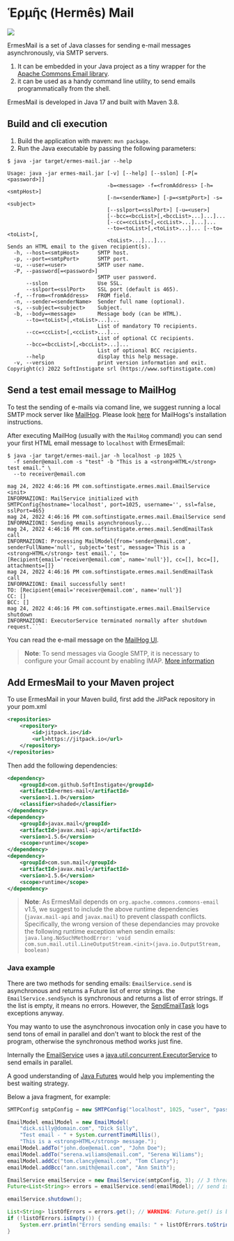 # Ἑρμῆς (Hermês) Mail

[![](https://jitpack.io/v/com.softinstigate/ermes-mail.svg)](https://jitpack.io/#com.softinstigate/ermes-mail)

ErmesMail is a set of Java classes for sending e-mail messages asynchronously, via SMTP servers.

1. It can be embedded in your Java project as a tiny wrapper for the [Apache Commons Email library](https://commons.apache.org/proper/commons-email/).
1. it can be used as a handy command line utility, to send emails programmatically from the shell.

ErmesMail is developed in Java 17 and built with Maven 3.8.

## Build and cli execution

1. Build the application with maven: `mvn package`.
2. Run the Java executable by passing the following parameters:

```shell
$ java -jar target/ermes-mail.jar --help

Usage: java -jar ermes-mail.jar [-v] [--help] [--sslon] [-P[=<password>]]
                                -b=<message> -f=<fromAddress> [-h=<smtpHost>]
                                [-n=<senderName>] [-p=<smtpPort>] -s=<subject>
                                [--sslport=<sslPort>] [-u=<user>]
                                [--bcc=<bccList>[,<bccList>...]...]...
                                [--cc=<ccList>[,<ccList>...]...]...
                                --to=<toList>[,<toList>...]... [--to=<toList>[,
                                <toList>...]...]...
Sends an HTML email to the given recipient(s).
  -h, --host=<smtpHost>      SMTP host.
  -p, --port=<smtpPort>      SMTP port.
  -u, --user=<user>          SMTP user name.
  -P, --password[=<password>]
                             SMTP user password.
      --sslon                Use SSL.
      --sslport=<sslPort>    SSL port (default is 465).
  -f, --from=<fromAddress>   FROM field.
  -n, --sender=<senderName>  Sender full name (optional).
  -s, --subject=<subject>    Subject.
  -b, --body=<message>       Message body (can be HTML).
      --to=<toList>[,<toList>...]...
                             List of mandatory TO recipients.
      --cc=<ccList>[,<ccList>...]...
                             List of optional CC recipients.
      --bcc=<bccList>[,<bccList>...]...
                             List of optional BCC recipients.
      --help                 display this help message.
  -v, --version              print version information and exit.
Copyright(c) 2022 SoftInstigate srl (https://www.softinstigate.com)
```

## Send a test email message to MailHog

To test the sending of e-mails via comand line, we suggest running a local SMTP mock server like [MailHog](https://github.com/mailhog/MailHog). Please look [here](https://github.com/mailhog/MailHog#installation) for MailHogs's installation instructions.

After executing MailHog (usually with the `MailHog` command) you can send your first HTML email message to `localhost` with ErmesEmail:

```shell
$ java -jar target/ermes-mail.jar -h localhost -p 1025 \
  -f sender@email.com -s "test" -b "This is a <strong>HTML</strong> test email." \
  --to receiver@email.com
  
mag 24, 2022 4:46:16 PM com.softinstigate.ermes.mail.EmailService <init>
INFORMAZIONI: MailService initialized with SMTPConfig{hostname='localhost', port=1025, username='', ssl=false, sslPort=465}
mag 24, 2022 4:46:16 PM com.softinstigate.ermes.mail.EmailService send
INFORMAZIONI: Sending emails asynchronously...
mag 24, 2022 4:46:16 PM com.softinstigate.ermes.mail.SendEmailTask call
INFORMAZIONI: Processing MailModel{from='sender@email.com', senderFullName='null', subject='test', message='This is a <strong>HTML</strong> test email.', to=[Recipient{email='receiver@email.com', name='null'}], cc=[], bcc=[], attachments=[]}
mag 24, 2022 4:46:16 PM com.softinstigate.ermes.mail.SendEmailTask call
INFORMAZIONI: Email successfully sent!
TO: [Recipient{email='receiver@email.com', name='null'}]
CC: []
BCC: []
mag 24, 2022 4:46:16 PM com.softinstigate.ermes.mail.EmailService shutdown
INFORMAZIONI: ExecutorService terminated normally after shutdown request.```
```

You can read the e-mail message on the [MailHog UI](http://0.0.0.0:8025/).

> **Note**: To send messages via Google SMTP, it is necessary to configure your Gmail account by enabling IMAP. [More information](https://support.google.com/mail/answer/7126229)

## Add ErmesMail to your Maven project

To use ErmesMail in your Maven build, first add the JitPack repository in your pom.xml

```xml
<repositories>
    <repository>
        <id>jitpack.io</id>
        <url>https://jitpack.io</url>
    </repository>
</repositories>
```

Then add the following dependencies:

```xml
<dependency>
    <groupId>com.github.SoftInstigate</groupId>
    <artifactId>ermes-mail</artifactId>
    <version>1.1.0</version>
    <classifier>shaded</classifier>
</dependency>
<dependency>
    <groupId>javax.mail</groupId>
    <artifactId>javax.mail-api</artifactId>
    <version>1.5.6</version>
    <scope>runtime</scope>
</dependency>
<dependency>
    <groupId>com.sun.mail</groupId>
    <artifactId>javax.mail</artifactId>
    <version>1.5.6</version>
    <scope>runtime</scope>
</dependency>
```

> **Note**: As ErmesMail depends on `org.apache.commons.commons-email` v1.5, we suggest to include the above runtime dependencies (`javax.mail-api` and `javax.mail`) to prevent classpath conflicts. Specifically, the wrong version of these dependancies may provoke the following runtime exception when sendin emails: `java.lang.NoSuchMethodError: 'void com.sun.mail.util.LineOutputStream.<init>(java.io.OutputStream, boolean)`

### Java example

There are two methods for sending emails: `EmailService.send` is asynchronous and returns a Future list of error strings. the `EmailService.sendSynch` is synchronous and returns a list of error strings. If the list is empty, it means no errors. However, the [SendEmailTask](https://github.com/SoftInstigate/ermes-mail/blob/master/src/main/java/com/softinstigate/ermes/mail/SendEmailTask.java) logs exceptions anyway.

You may wanto to use the asynchronous invocation only in case you have to send tons of email in parallel and don't want to block the rest of the program, otherwise the synchronous method works just fine.

Internally the [EmailService](https://github.com/SoftInstigate/ermes-mail/blob/master/src/main/java/com/softinstigate/ermes/mail/EmailService.java) uses a [java.util.concurrent.ExecutorService](https://docs.oracle.com/javase/7/docs/api/java/util/concurrent/ExecutorService.html) to send emails in parallel.

A good understanding of [Java Futures](https://www.baeldung.com/java-future) would help you implementing the best waiting strategy.

Below a java fragment, for example:

```java
SMTPConfig smtpConfig = new SMTPConfig("localhost", 1025, "user", "password", false);

EmailModel emailModel = new EmailModel(
    "dick.silly@domain.com", "Dick Silly",
    "Test email - " + System.currentTimeMillis(),
    "This is a <strong>HTML</strong> message.");
emailModel.addTo("john.doe@email.com", "John Doe");
emailModel.addTo("serena.wiliams@email.com", "Serena Wiliams");
emailModel.addCc("tom.clancy@email.com", "Tom Clancy");
emailModel.addBcc("ann.smith@email.com", "Ann Smith");

EmailService emailService = new EmailService(smtpConfig, 3); // 3 threads pool
Future<List<String>> errors = emailService.send(emailModel); // send is asynch

emailService.shutdown();

List<String> listOfErrors = errors.get(); // WARNING: Future.get() is blocking
if (!listOfErrors.isEmpty()) {
    System.err.println("Errors sending emails: " + listOfErrors.toString());
}
```
